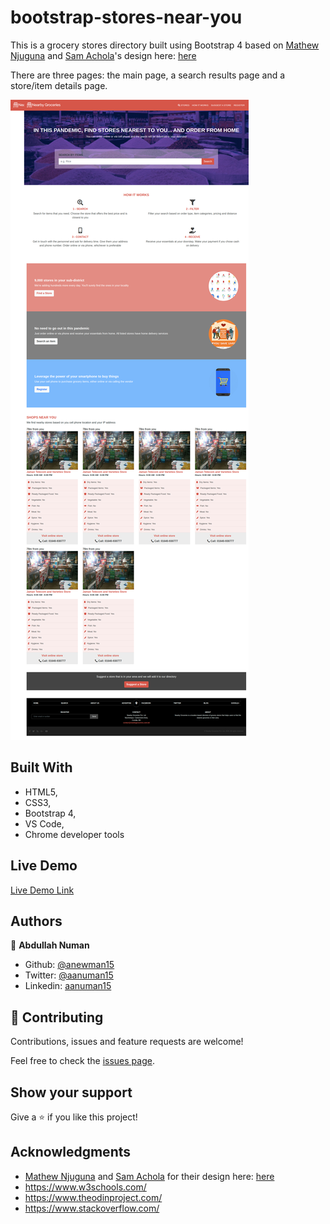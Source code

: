 # bootstrap-stores-near-you
This is a grocery stores directory built using Bootstrap 4 based on [Mathew Njuguna](https://www.behance.net/mathewnjuguna) and [Sam Achola](https://www.behance.net/aweSam)'s design here: [here](https://www.behance.net/gallery/25563385/PatashuleKE)

There are three pages: the main page, a search results page and a store/item details page.

![screenshot](./images/app-screenshot.png)

## Built With

- HTML5,
- CSS3,
- Bootstrap 4,
- VS Code,
- Chrome developer tools

## Live Demo

[Live Demo Link](https://rawcdn.githack.com/anewman15/bootstrap-newsweek-magazine/c7f26e06330649b985de9dea54645ca8ed4ea687/index.html)

## Authors

👤 **Abdullah Numan**

- Github: [@anewman15](https://github.com/anewman15)
- Twitter: [@aanuman15](https://twitter.com/aanuman15)
- Linkedin: [aanuman15](https://www.linkedin.com/in/aanuman15/)

## 🤝 Contributing

Contributions, issues and feature requests are welcome!

Feel free to check the [issues page](/issues).

## Show your support

Give a ⭐️ if you like this project!

## Acknowledgments

- [Mathew Njuguna](https://www.behance.net/mathewnjuguna) and [Sam Achola](https://www.behance.net/aweSam) for their design here: [here](https://www.behance.net/gallery/25563385/PatashuleKE)
- https://www.w3schools.com/
- https://www.theodinproject.com/
- https://www.stackoverflow.com/
